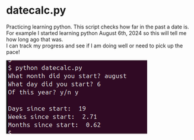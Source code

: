 # datecalc.py
Practicing learning python. This script checks how far in the past a date is. <br>
For example I started learning python August 6th, 2024 so this will tell me how long ago that was. <br>
I can track my progress and see if I am doing well or need to pick up the pace! <br>

![image](https://github.com/jonzilinsky/pictures/blob/main/Screenshot%20from%202024-08-25%2017-16-24.png)


